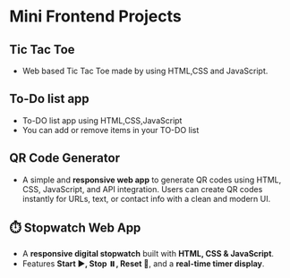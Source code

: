 # Mini Frontend Projects
## Tic Tac Toe
- Web based Tic Tac Toe made by using HTML,CSS and JavaScript.
## To-Do list app 
- To-DO list app using HTML,CSS,JavaScript
- You can add or remove items in your TO-DO list
## QR Code Generator
- A simple and **responsive web app** to generate QR codes using HTML, CSS, JavaScript, and API integration. Users can create QR codes instantly for URLs, text, or contact info with a clean and modern UI.
## ⏱️ Stopwatch Web App
- A **responsive digital stopwatch** built with **HTML, CSS & JavaScript**.  
- Features **Start ▶️, Stop ⏸️, Reset 🔄**, and a **real-time timer display**.
